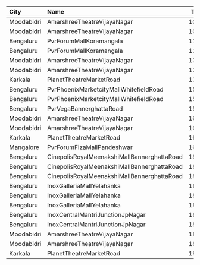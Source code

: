 | City       | Name                                        |  Time | Type        | Price | Capacity | Booked |
| :--------- | :------------------------------------------ | ----: | :---------- | ----: | -------: | -----: |
| Moodabidri | AmarshreeTheatreVijayaNagar                 | 10:00 | Balcony     |  100₹ |      192 |    152 |
| Moodabidri | AmarshreeTheatreVijayaNagar                 | 10:00 | SecondClass |   90₹ |      368 |    368 |
| Bengaluru  | PvrForumMallKoramangala                     | 11:10 | Lounger     |  190₹ |        5 |      0 |
| Bengaluru  | PvrForumMallKoramangala                     | 11:10 | Classic     |  170₹ |       88 |      0 |
| Moodabidri | AmarshreeTheatreVijayaNagar                 | 13:00 | Balcony     |  100₹ |      192 |    152 |
| Moodabidri | AmarshreeTheatreVijayaNagar                 | 13:00 | SecondClass |   90₹ |      368 |    368 |
| Karkala    | PlanetTheatreMarketRoad                     | 13:00 | FirstClass  |  100₹ |       98 |     70 |
| Bengaluru  | PvrPhoenixMarketcityMallWhitefieldRoad      | 15:15 | Classic     |  200₹ |       36 |      0 |
| Bengaluru  | PvrPhoenixMarketcityMallWhitefieldRoad      | 15:15 | Recliner    |  340₹ |        2 |      0 |
| Bengaluru  | PvrVegaBannerghattaRoad                     | 15:35 | Classic     |  200₹ |       59 |      0 |
| Moodabidri | AmarshreeTheatreVijayaNagar                 | 16:00 | Balcony     |  100₹ |      192 |    152 |
| Moodabidri | AmarshreeTheatreVijayaNagar                 | 16:00 | SecondClass |   90₹ |      368 |    368 |
| Karkala    | PlanetTheatreMarketRoad                     | 16:00 | FirstClass  |  100₹ |       98 |     70 |
| Mangalore  | PvrForumFizaMallPandeshwar                  | 16:20 | Classic     |  150₹ |       39 |     16 |
| Bengaluru  | CinepolisRoyalMeenakshiMallBannerghattaRoad | 18:00 | Normal      |  160₹ |       16 |      0 |
| Bengaluru  | CinepolisRoyalMeenakshiMallBannerghattaRoad | 18:00 | Executive   |  160₹ |       43 |      6 |
| Bengaluru  | CinepolisRoyalMeenakshiMallBannerghattaRoad | 18:00 | Premium     |  160₹ |       25 |      4 |
| Bengaluru  | InoxGalleriaMallYelahanka                   | 18:10 | Club        |  260₹ |       33 |      0 |
| Bengaluru  | InoxGalleriaMallYelahanka                   | 18:10 | Executive   |  250₹ |       62 |      0 |
| Bengaluru  | InoxGalleriaMallYelahanka                   | 18:10 | Royale      |  390₹ |        4 |      0 |
| Bengaluru  | InoxCentralMantriJunctionJpNagar            | 18:15 | Club        |  230₹ |      107 |      0 |
| Bengaluru  | InoxCentralMantriJunctionJpNagar            | 18:15 | Royal       |  400₹ |        6 |      0 |
| Moodabidri | AmarshreeTheatreVijayaNagar                 | 18:30 | Balcony     |  100₹ |      192 |    152 |
| Moodabidri | AmarshreeTheatreVijayaNagar                 | 18:30 | SecondClass |   90₹ |      368 |    368 |
| Karkala    | PlanetTheatreMarketRoad                     | 19:00 | FirstClass  |  100₹ |       98 |     70 |